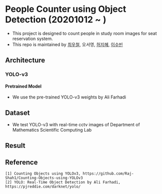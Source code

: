 # People Counter using Object Detection (20201012 ~ )
- This project is designed to count people in study room images for seat reservation system.
- This repo is maintained by [최우철](https://github.com/choiwoochul), 오서영, [허지혜](https://github.com/jihyeheo), [이수빈](https://github.com/I-SUBIN)  


## Architecture
### YOLO-v3
#### Pretrained Model
- We use the pre-trained YOLO-v3 weights by Ali Farhadi

## Dataset  
- We test YOLO-v3 with real-time cctv images of Department of Mathematics Scientific Computing Lab

## Result


## Reference
```
[1] Counting Objects using YOLOv3, https://github.com/Raj-Shah1/Counting-Objects-using-YOLOv3
[2] YOLO: Real-Time Object Detection by Ali Farhadi, https://pjreddie.com/darknet/yolo/
```

